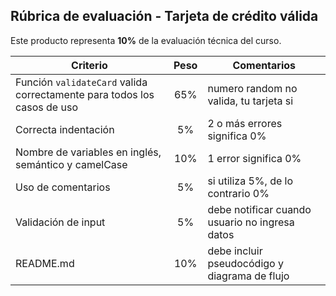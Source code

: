 ## Rúbrica de evaluación - Tarjeta de crédito válida

Este producto representa **10%** de la evaluación técnica del curso.

| Criterio                                     | Peso           | Comentarios |
| --------------------------------------------------- |:-------------:| -----|
| Función `validateCard` valida correctamente para todos los casos de uso | 65% | numero random no valida, tu tarjeta si |
| Correcta indentación  | 5% | 2 o más errores significa 0%|
| Nombre de variables en inglés, semántico y camelCase  | 10% | 1 error significa 0%|
| Uso de comentarios  | 5% | si utiliza 5%, de lo contrario 0%|
| Validación de input  | 5% | debe notificar cuando usuario no ingresa datos|
| README.md  | 10% | debe incluir pseudocódigo y diagrama de flujo |
